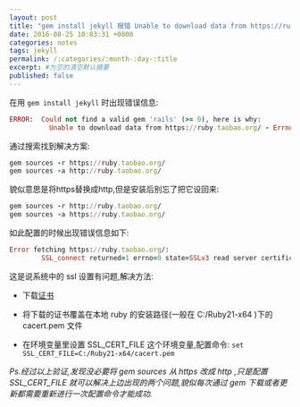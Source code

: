 ```yaml
---
layout: post
title: "gem install jekyll 报错 Unable to download data from https://ruby.taobao.org/"
date: 2016-08-25 10:03:31 +0800
categories: notes
tags: jekyll
permalink: /:categories/:month-:day-:title
excerpt: #为空的清空默认摘要
published: false
---
```

在用 `gem install jekyll` 时出现错误信息:

```ruby
ERROR:  Could not find a valid gem 'rails' (>= 0), here is why:
          Unable to download data from https://ruby.taobao.org/ - Errno::ECONNREFUSED: No connection could be made because the target machine actively refused it. - connect(2) for "127.0.0.1" port 8118 (https://ruby.taobao.org/latest_specs.4.8.gz)
```

通过搜索找到解决方案:

```ruby
gem sources -r https://ruby.taobao.org/
gem sources -a http://ruby.taobao.org/
```

貌似意思是将https替换成http,但是安装后别忘了把它设回来:

```ruby
gem sources -r http://ruby.taobao.org/
gem sources -a https://ruby.taobao.org/
```

如此配置的时候出现错误信息如下:

```ruby
Error fetching https://ruby.taobao.org/:
        SSL_connect returned=1 errno=0 state=SSLv3 read server certificate B: certificate verify failed (https://rubygems-china.oss-cn-hangzhou.aliyuncs.com/specs.4.8.gz)
```

这是说系统中的 ssl 设置有问题,解决方法:

* 下载[证书](https://curl.haxx.se/ca/cacert.pem)

* 将下载的证书覆盖在本地 ruby 的安装路径(一般在 C:/Ruby21-x64 )下的 cacert.pem 文件
* 在环境变量里设置 SSL_CERT_FILE 这个环境变量,配置命令: `set SSL_CERT_FILE=C:/Ruby21-x64/cacert.pem`

*Ps.经过以上验证,发现没必要将 gem sources 从 https 改成 http ,只是配置 SSL_CERT_FILE 就可以解决上边出现的两个问题,貌似每次通过 gem 下载或者更新都需要重新进行一次配置命令才能成功.*
